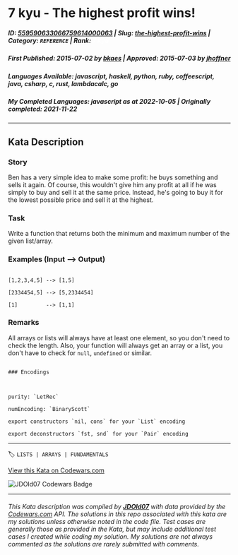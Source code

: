 # 7 kyu - The highest profit wins!

##### **ID**: [559590633066759614000063](https://www.codewars.com/kata/559590633066759614000063) | **Slug**: [the-highest-profit-wins](https://www.codewars.com/kata/559590633066759614000063) | **Category**: `REFERENCE` | **Rank**: <span style="color:white">7 kyu</span>

##### **First Published**: 2015-07-02 ***by*** [bkaes](https://www.codewars.com/users/bkaes) | **Approved**: 2015-07-03 ***by*** [jhoffner](https://www.codewars.com/users/jhoffner)

##### **Languages Available**: javascript, haskell, python, ruby, coffeescript, java, csharp, c, rust, lambdacalc, go

##### **My Completed Languages**: javascript ***as at*** 2022-10-05 | **Originally completed**: 2021-11-22

---

## Kata Description


### Story



Ben has a very simple idea to make some profit: he buys something and sells it again. Of course, this wouldn't give him any profit at all if he was simply to buy and sell it at the same price. Instead, he's going to buy it for the lowest possible price and sell it at the highest.



### Task



Write a function that returns both the minimum and maximum number of the given list/array. 



### Examples (Input --> Output)



```

[1,2,3,4,5] --> [1,5]

[2334454,5] --> [5,2334454]

[1]         --> [1,1]

```



### Remarks



All arrays or lists will always have at least one element, so you don't need to check the length. Also, your function will always get an array or a list, you don't have to check for `null`, `undefined` or similar.



~~~if:lambdacalc

### Encodings



purity: `LetRec`  

numEncoding: `BinaryScott`  

export constructors `nil, cons` for your `List` encoding  

export deconstructors `fst, snd` for your `Pair` encoding  

~~~

---


🏷 `LISTS | ARRAYS | FUNDAMENTALS`


[View this Kata on Codewars.com](https://www.codewars.com/kata/559590633066759614000063)

![](https://www.codewars.com/users/jdold07/badges/large "JDOld07 Codewars Badge")

---

###### *This Kata description was compiled by [**JDOld07**](https://tpstech.dev) with data provided by the [Codewars.com](https://www.codewars.com) API.  The solutions in this repo associated with this kata are my solutions unless otherwise noted in the code file.  Test cases are generally those as provided in the Kata, but may include additional test cases I created while coding my solution.  My solutions are not always commented as the solutions are rarely submitted with comments.*
